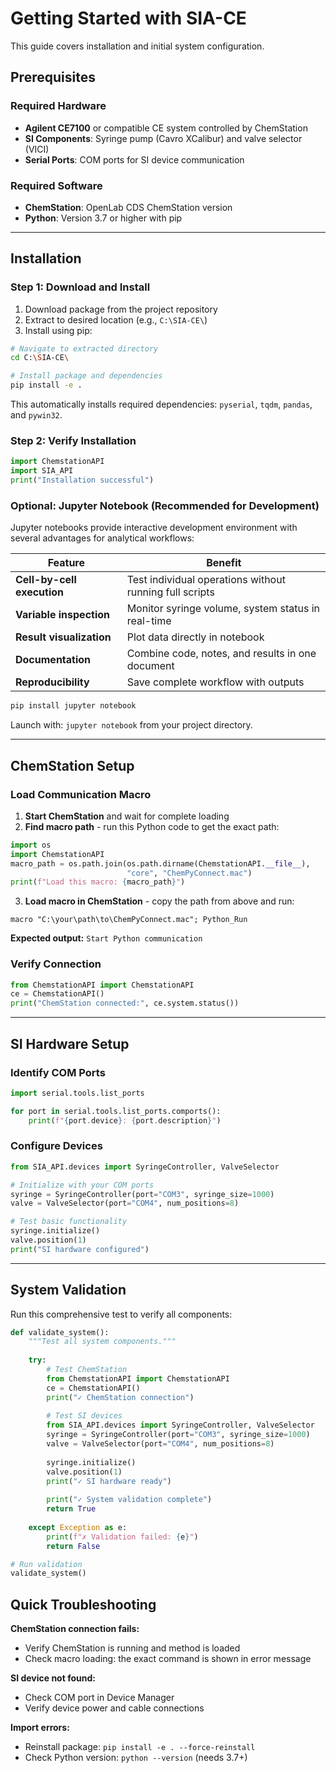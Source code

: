 # Getting Started with SIA-CE

This guide covers installation and initial system configuration.
## Prerequisites

### Required Hardware
- **Agilent CE7100** or compatible CE system controlled by ChemStation
- **SI Components**: Syringe pump (Cavro XCalibur) and valve selector (VICI)
- **Serial Ports**: COM ports for SI device communication

### Required Software  
- **ChemStation**: OpenLab CDS ChemStation version 
- **Python**: Version 3.7 or higher with pip

---

## Installation

### Step 1: Download and Install
1. Download package from the project repository
2. Extract to desired location (e.g., `C:\SIA-CE\`)
3. Install using pip:

```bash
# Navigate to extracted directory
cd C:\SIA-CE\

# Install package and dependencies
pip install -e .
```

This automatically installs required dependencies: `pyserial`, `tqdm`, `pandas`, and `pywin32`.

### Step 2: Verify Installation
```python
import ChemstationAPI
import SIA_API
print("Installation successful")
```

### Optional: Jupyter Notebook (Recommended for Development)

Jupyter notebooks provide interactive development environment with several advantages for analytical workflows:

| Feature | Benefit |
|---------|---------|
| **Cell-by-cell execution** | Test individual operations without running full scripts |
| **Variable inspection** | Monitor syringe volume, system status in real-time |
| **Result visualization** | Plot data directly in notebook |
| **Documentation** | Combine code, notes, and results in one document |
| **Reproducibility** | Save complete workflow with outputs |

```bash
pip install jupyter notebook
```

Launch with: `jupyter notebook` from your project directory.

---

## ChemStation Setup

### Load Communication Macro
1. **Start ChemStation** and wait for complete loading
2. **Find macro path** - run this Python code to get the exact path:

```python
import os
import ChemstationAPI
macro_path = os.path.join(os.path.dirname(ChemstationAPI.__file__), 
                          "core", "ChemPyConnect.mac")
print(f"Load this macro: {macro_path}")
```

3. **Load macro in ChemStation** - copy the path from above and run:
```chemstation
macro "C:\your\path\to\ChemPyConnect.mac"; Python_Run
```

**Expected output:** `Start Python communication`

### Verify Connection
```python
from ChemstationAPI import ChemstationAPI
ce = ChemstationAPI()
print("ChemStation connected:", ce.system.status())
```

---

## SI Hardware Setup

### Identify COM Ports
```python
import serial.tools.list_ports

for port in serial.tools.list_ports.comports():
    print(f"{port.device}: {port.description}")
```

### Configure Devices
```python
from SIA_API.devices import SyringeController, ValveSelector

# Initialize with your COM ports
syringe = SyringeController(port="COM3", syringe_size=1000)
valve = ValveSelector(port="COM4", num_positions=8)

# Test basic functionality
syringe.initialize()
valve.position(1)
print("SI hardware configured")
```

---

## System Validation

Run this comprehensive test to verify all components:

```python
def validate_system():
    """Test all system components."""
    
    try:
        # Test ChemStation
        from ChemstationAPI import ChemstationAPI
        ce = ChemstationAPI()
        print("✓ ChemStation connection")
        
        # Test SI devices  
        from SIA_API.devices import SyringeController, ValveSelector
        syringe = SyringeController(port="COM3", syringe_size=1000)
        valve = ValveSelector(port="COM4", num_positions=8)
        
        syringe.initialize()
        valve.position(1)
        print("✓ SI hardware ready")
        
        print("✓ System validation complete")
        return True
        
    except Exception as e:
        print(f"✗ Validation failed: {e}")
        return False

# Run validation
validate_system()
```

## Quick Troubleshooting

**ChemStation connection fails:**
- Verify ChemStation is running and method is loaded
- Check macro loading: the exact command is shown in error message

**SI device not found:**
- Check COM port in Device Manager
- Verify device power and cable connections

**Import errors:**
- Reinstall package: `pip install -e . --force-reinstall`
- Check Python version: `python --version` (needs 3.7+)

